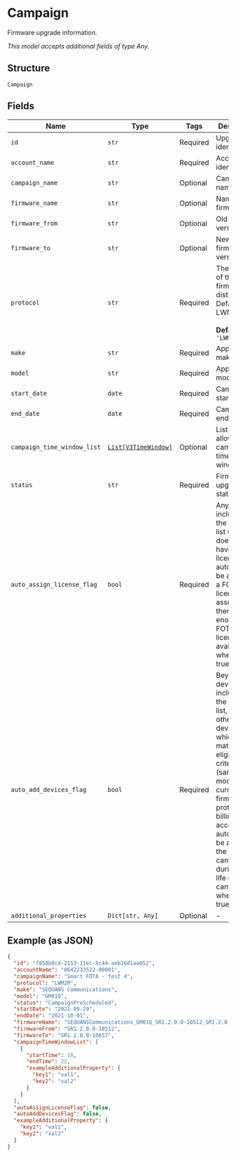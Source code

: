 
# Campaign

Firmware upgrade information.

*This model accepts additional fields of type Any.*

## Structure

`Campaign`

## Fields

| Name | Type | Tags | Description |
|  --- | --- | --- | --- |
| `id` | `str` | Required | Upgrade identifier. |
| `account_name` | `str` | Required | Account identifier. |
| `campaign_name` | `str` | Optional | Campaign name. |
| `firmware_name` | `str` | Optional | Name of firmware. |
| `firmware_from` | `str` | Optional | Old firmware version. |
| `firmware_to` | `str` | Optional | New firmware version. |
| `protocol` | `str` | Required | The protocol of the firmware distribution. Default: LWM2M.<br><br>**Default**: `'LWM2M'` |
| `make` | `str` | Required | Applicable make. |
| `model` | `str` | Required | Applicable model. |
| `start_date` | `date` | Required | Campaign start date. |
| `end_date` | `date` | Required | Campaign end date. |
| `campaign_time_window_list` | [`List[V3TimeWindow]`](../../doc/models/v3-time-window.md) | Optional | List of allowed campaign time windows. |
| `status` | `str` | Required | Firmware upgrade status. |
| `auto_assign_license_flag` | `bool` | Required | Any device included in the device list which does not have a license will automatically be assigned a FOTA license, assuming there are enough FOTA licenses available, when set to true. |
| `auto_add_devices_flag` | `bool` | Required | Beyond the devices included on the device list, any other device(s) which matches the eligibility criteria (same make, model, current firmware, protocol, billing account) will automatically be added to the campaign list during the life of the campaign when set to true. |
| `additional_properties` | `Dict[str, Any]` | Optional | - |

## Example (as JSON)

```json
{
  "id": "f858b8c4-2153-11ec-8c44-aeb16d1aa652",
  "accountName": "0642233522-00001",
  "campaignName": "Smart FOTA - test 4",
  "protocol": "LWM2M",
  "make": "SEQUANS Communications",
  "model": "GM01Q",
  "status": "CampaignPreScheduled",
  "startDate": "2021-09-29",
  "endDate": "2021-10-01",
  "firmwareName": "SEQUANSCommunications_GM01Q_SR1.2.0.0-10512_SR1.2.0.0-10657",
  "firmwareFrom": "SR1.2.0.0-10512",
  "firmwareTo": "SR1.2.0.0-10657",
  "campaignTimeWindowList": [
    {
      "startTime": 18,
      "endTime": 22,
      "exampleAdditionalProperty": {
        "key1": "val1",
        "key2": "val2"
      }
    }
  ],
  "autoAssignLicenseFlag": false,
  "autoAddDevicesFlag": false,
  "exampleAdditionalProperty": {
    "key1": "val1",
    "key2": "val2"
  }
}
```

